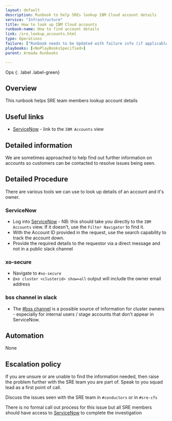 ```yaml
---
layout: default
description: Runbook to help SREs lookup IBM Cloud account details
service: "Infrastructure"
title: How to look up IBM Cloud accounts
runbook-name: How to find account details
link: /sre_lookup_accounts.html
type: Operations
failure: ["Runbook needs to be Updated with failure info (if applicable)"]
playbooks: [<NoPlayBooksSpecified>]
parent: Armada Runbooks

---
```


Ops
{: .label .label-green}

## Overview

This runbook helps SRE team members lookup account details

## Useful links

- [ServiceNow] - link to the `IBM Accounts` view

## Detailed information

We are sometimes approached to help find out further information on accounts so customers can be contacted to resolve issues being seen.

## Detailed Procedure

There are various tools we can use to look up details of an account and it's owner.

### ServiceNow

- Log into [ServiceNow] - NB: this should take you directly to the `IBM Accounts` view.  If it doesn't, use the `Filter Navigator` to find it.
- With the Account ID provided in the request, use the search capability to track the account down.
- Provide the required details to the requestor via a direct message and not in a public slack channel

### xo-secure

- Navigate to `#xo-secure`
- `@xo cluster <clusterid> show=all` output will include the owner email address

### bss channel in slack

- The [#bss channel](https://ibm-cloudplatform.slack.com/archives/C081NLV9U/p1588695106425000) is a possible source of information for cluster owners - especially for internal users / stage accounts that don't appear in ServiceNow.

## Automation

None

## Escalation policy 

If you are unsure or are unable to find the information needed, then raise the problem further with the SRE team you are part of.  Speak to you squad lead as a first point of call.

Discuss the issues seen with the SRE team in `#conductors` or in `#sre-cfs`

There is no formal call out process for this issue but all SRE members should have access to [ServiceNow] to complete the investigation

[ServiceNow]: https://watson.service-now.com/nav_to.do?uri=%2Fu_ibm_accounts_list.do%3Fsysparm_userpref_module%3Db544f884db2943408799327e9d9619b5%26sysparm_clear_stack%3Dtrue
